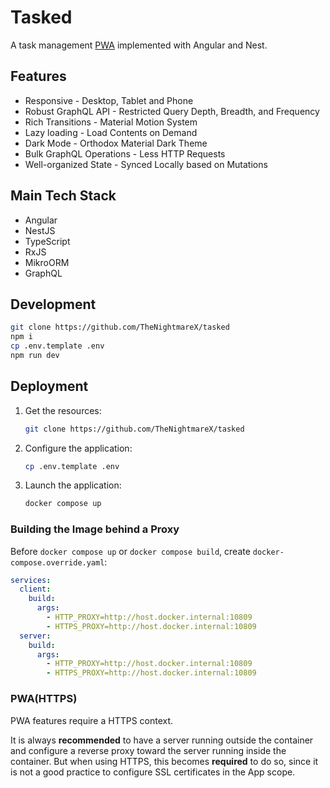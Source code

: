 # Tasked

A task management [PWA](https://developer.mozilla.org/en-US/docs/Web/Progressive_web_apps) implemented with Angular and Nest.

## Features

- Responsive - Desktop, Tablet and Phone
- Robust GraphQL API - Restricted Query Depth, Breadth, and Frequency
- Rich Transitions - Material Motion System
- Lazy loading - Load Contents on Demand
- Dark Mode - Orthodox Material Dark Theme
- Bulk GraphQL Operations - Less HTTP Requests
- Well-organized State - Synced Locally based on Mutations

## Main Tech Stack

- Angular
- NestJS
- TypeScript
- RxJS
- MikroORM
- GraphQL

## Development

```sh
git clone https://github.com/TheNightmareX/tasked
npm i
cp .env.template .env
npm run dev
```

## Deployment

1. Get the resources:
   ```sh
   git clone https://github.com/TheNightmareX/tasked
   ```
1. Configure the application:
   ```sh
   cp .env.template .env
   ```
1. Launch the application:
   ```sh
   docker compose up
   ```

### Building the Image behind a Proxy

Before `docker compose up` or `docker compose build`, create `docker-compose.override.yaml`:

```yaml
services:
  client:
    build:
      args:
        - HTTP_PROXY=http://host.docker.internal:10809
        - HTTPS_PROXY=http://host.docker.internal:10809
  server:
    build:
      args:
        - HTTP_PROXY=http://host.docker.internal:10809
        - HTTPS_PROXY=http://host.docker.internal:10809
```

### PWA(HTTPS)

PWA features require a HTTPS context.

It is always **recommended** to have a server running outside the container and configure a reverse proxy toward the server running inside the container. But when using HTTPS, this becomes **required** to do so, since it is not a good practice to configure SSL certificates in the App scope.
